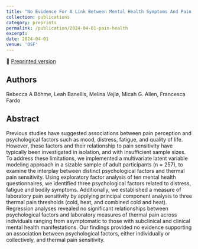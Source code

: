 ```yaml
---
title: "No Evidence For A Link Between Mental Health Symptoms And Pain Thresholds"
collection: publications
category: preprints
permalink: /publication/2024-04-01-pain-health
excerpt:
date: 2024-04-01
venue: 'OSF'
---
```


<!--more-->

📄 [Preprinted version](https://files.osf.io/v1/resources/bc627/providers/osfstorage/659ebf457dbd220068d852eb?action=download&direct&version=2) <br>

## Authors
Rebecca A Böhme, Leah Banellis, Melina Vejlø, Micah G. Allen, Francesca Fardo

## Abstract
Previous studies have suggested associations between pain perception and psychological factors such as mood, distress, fatigue, and quality of life. However, these factors and their relationship to pain sensitivity have typically been investigated in isolation, and with insufficient sample sizes. To address these limitations, we implemented a multivariate latent variable modeling approach in a sizable sample of adult participants (n = 257), to examine the interplay between distinct psychological factors and thermal pain sensitivity. Using exploratory factor analysis of ten mental health questionnaires, we identified three psychological factors related to distress, fatigue and bodily symptoms. Additionally, we established a measure of laboratory pain sensitivity by applying principal component analysis to three thermal pain thresholds (cold, heat, and combined cold and heat). Regression analyses revealed no significant relationships between psychological factors and laboratory measures of thermal pain across individuals ranging from asymptomatic to those with subclinical and clinical mental health manifestations. Our findings provided no evidence supporting an association between psychological factors, either individually or collectively, and thermal pain sensitivity.
